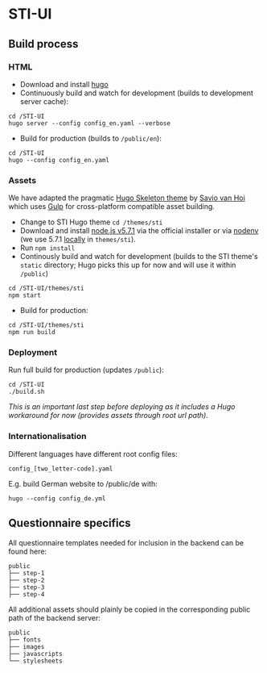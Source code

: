 # STI-UI

## Build process

### HTML

+ Download and install [hugo](https://github.com/spf13/hugo/releases)
+ Continuously build and watch for development (builds to development server
  cache):
```
cd /STI-UI
hugo server --config config_en.yaml --verbose

```
+ Build for production (builds to `/public/en`):
```
cd /STI-UI
hugo --config config_en.yaml
```

### Assets

We have adapted the pragmatic [Hugo Skeleton theme](https://github.com/saviomuc/hugo-skeleton) by [Savio van Hoi](https://github.com/saviomuc) which uses [Gulp](http://gulpjs.com) for cross-platform compatible asset building.

+ Change to STI Hugo theme `cd /themes/sti`
+ Download and install [node.js v5.7.1](https://nodejs.org/download/release/v5.7.1/) via the official installer or via [nodenv](https://github.com/nodenv/nodenv) (we use 5.7.1 [locally](https://github.com/nodenv/nodenv#nodenv-local) in `themes/sti`).
+ Run `npm install`
+ Continously build and watch for development (builds to the STI theme's
  `static` directory; Hugo picks this up for now and will use it within `/public`)
```
cd /STI-UI/themes/sti
npm start
```
+ Build for production:
```
cd /STI-UI/themes/sti
npm run build
```

### Deployment

Run full build for production (updates `/public`):

```
cd /STI-UI
./build.sh
```

*This is an important last step before deploying as it includes a Hugo workaround for now (provides assets through root url path).*

### Internationalisation

Different languages have different root config files:
```
config_[two_letter-code].yaml
```

E.g. build German website to /public/de with:
```
hugo --config config_de.yml
```

## Questionnaire specifics

All questionnaire templates needed for inclusion in the backend can be found here:

```
public
├── step-1
├── step-2
├── step-3
├── step-4
```

All additional assets should plainly be copied in the corresponding public path
of the backend server:

```
public
├── fonts
├── images
├── javascripts
└── stylesheets
```
